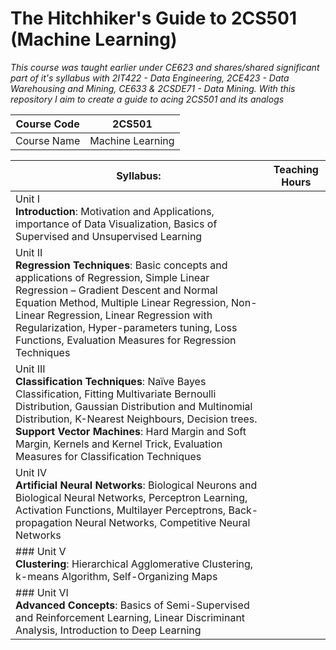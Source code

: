# The Hitchhiker's Guide to 2CS501 (Machine Learning)

*This course was taught earlier under CE623 and shares/shared significant part of it's syllabus with 2IT422 - Data Engineering, 2CE423 - Data Warehousing and Mining, CE633 & 2CSDE71 - Data Mining. With this repository I aim to create a guide to acing 2CS501 and its analogs*

| Course Code | 2CS501           |
|-------------|------------------|
| Course Name | Machine Learning |


| Syllabus:   | Teaching Hours |
|-------------|----------------|
| Unit I </br>**Introduction**: Motivation and Applications, importance of Data Visualization, Basics of Supervised and Unsupervised Learning     |                |
|Unit II </br>**Regression Techniques**: Basic concepts and applications of Regression, Simple Linear Regression – Gradient Descent and Normal Equation Method, Multiple Linear Regression, Non-Linear Regression, Linear Regression with Regularization, Hyper-parameters tuning, Loss Functions, Evaluation Measures for Regression Techniques           |                |
| Unit III </br> **Classification Techniques**: Naïve Bayes Classification, Fitting Multivariate Bernoulli Distribution, Gaussian Distribution and Multinomial Distribution, K-Nearest Neighbours, Decision trees. </br> **Support Vector Machines**: Hard Margin and Soft Margin, Kernels and Kernel Trick, Evaluation Measures for Classification Techniques            |                |
| Unit IV </br> **Artificial Neural Networks**: Biological Neurons and Biological Neural Networks, Perceptron Learning, Activation Functions, Multilayer Perceptrons, Back-propagation Neural Networks, Competitive Neural Networks            |                |
| ### Unit V </br> **Clustering**: Hierarchical Agglomerative Clustering, k-means Algorithm, Self-Organizing Maps            |                |
| ### Unit VI </br> **Advanced Concepts**: Basics of Semi-Supervised and Reinforcement Learning, Linear Discriminant Analysis, Introduction to Deep Learning             |                |

